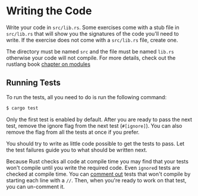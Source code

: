 # Writing the Code

Write your code in `src/lib.rs`. Some exercises come with a stub file in `src/lib.rs` that will show you the signatures of the code you'll need to write. If the exercise does not come with a `src/lib.rs` file, create one.

The directory must be named `src` and the file must be named `lib.rs` otherwise your code will not compile. For more details, check out the rustlang book [chapter on modules](https://doc.rust-lang.org/book/ch07-02-defining-modules-to-control-scope-and-privacy.html)

## Running Tests

To run the tests, all you need to do is run the following command:

```bash
$ cargo test
```

Only the first test is enabled by default.  After you are ready to pass the next test, remove the ignore flag from the next test (`#[ignore]`).  You can also remove the flag from all the tests at once if you prefer.

You should try to write as little code possible to get the tests to pass.  Let the test failures guide you to what should be written next.

Because Rust checks all code at compile time you may find that your tests won't compile until you write the required code. Even `ignore`d tests are checked at compile time. You can [comment out](https://doc.rust-lang.org/book/ch03-04-comments.html) tests that won't compile by starting each line with a `//`. Then, when you're ready to work on that test, you can un-comment it.
